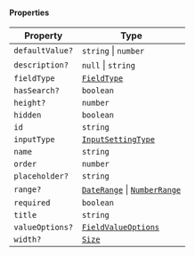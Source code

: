 #### Properties

| Property                                  | Type                                                           |
| ----------------------------------------- | -------------------------------------------------------------- |
| <a id="defaultvalue"></a> `defaultValue?` | `string` \| `number`                                           |
| <a id="description"></a> `description?`   | `null` \| `string`                                             |
| <a id="fieldtype"></a> `fieldType`        | [`FieldType`](FieldType.md)                                    |
| <a id="hassearch"></a> `hasSearch?`       | `boolean`                                                      |
| <a id="height"></a> `height?`             | `number`                                                       |
| <a id="hidden"></a> `hidden`              | `boolean`                                                      |
| <a id="id"></a> `id`                      | `string`                                                       |
| <a id="inputtype"></a> `inputType`        | [`InputSettingType`](InputSettingType.md)                      |
| <a id="name"></a> `name`                  | `string`                                                       |
| <a id="order"></a> `order`                | `number`                                                       |
| <a id="placeholder"></a> `placeholder?`   | `string`                                                       |
| <a id="range"></a> `range?`               | [`DateRange`](DateRange.md) \| [`NumberRange`](NumberRange.md) |
| <a id="required"></a> `required`          | `boolean`                                                      |
| <a id="title"></a> `title`                | `string`                                                       |
| <a id="valueoptions"></a> `valueOptions?` | [`FieldValueOptions`](FieldValueOptions.md)                    |
| <a id="width"></a> `width?`               | [`Size`](Size.md)                                              |
